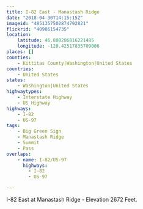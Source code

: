 ```yaml
---
title: I-82 East - Manastash Ridge
date: "2018-04-30T14:15:15Z"
imageid: "4851357502874792821"
flickrid: "40986154735"
location:
    latitude: 46.880286816221485
    longitude: -120.42517835709006
places: []
counties:
    - Kittitas County|Washington|United States
countries:
    - United States
states:
    - Washington|United States
highwaytypes:
    - Interstate Highway
    - US Highway
highways:
    - I-82
    - US-97
tags:
    - Big Green Sign
    - Manastash Ridge
    - Summit
    - Pass
overlaps:
    - name: I-82/US-97
      highways:
        - I-82
        - US-97

---
```

I-82 East at Manastash Ridge - Elevation 2672 Feet.